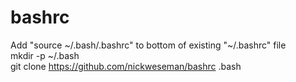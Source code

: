 # bashrc  

Add "source \~/.bash/.bashrc" to bottom of existing "\~/.bashrc" file  
mkdir -p ~/.bash  
git clone https://github.com/nickweseman/bashrc .bash  
